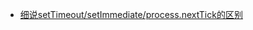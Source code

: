 - [
细说setTimeout/setImmediate/process.nextTick的区别](https://blog.csdn.net/hkh_1012/article/details/53453138)



